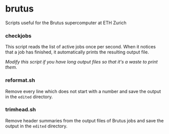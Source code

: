 # brutus
Scripts useful for the Brutus supercomputer at ETH Zurich

### checkjobs

This script reads the list of active jobs once per second. When it notices that a job has finished, it automatically prints the resulting output file.

*Modify this script if you have long output files so that it's a waste to print them.*

### reformat.sh

Remove every line which does not start with a number and save the output in the `edited` directory.

### trimhead.sh

Remove header summaries from the output files of Brutus jobs and save the output in the `edited` directory.
